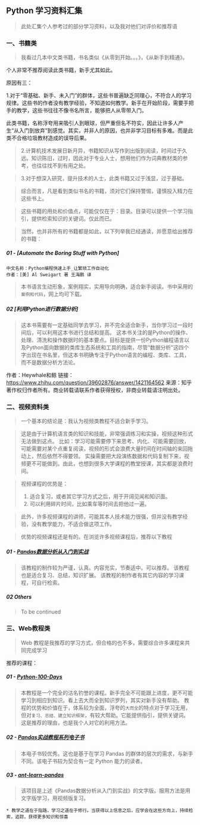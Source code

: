 ## Python 学习资料汇集
> 此处汇集个人参考过的部分学习资料，以及我对他们对评价和推荐语

### 一、书籍类
> 我看过几本中文类书籍，书名类似《从零到开始。。。》，《从新手到精通》。

个人非常不推荐阅读此类书籍，新手尤其如此。

原因有三：

1.对于“零基础、新手、未入门”的群体，这些书普遍缺乏同理心，不符合人的学习规律。这些书的作者没有教学经验，不知道如何教学。新手在开始阶段，需要手把手的教学，这些书往往不像书名所言，能够把人从零带入门。

此类书籍，名称浮夸用来吸引人到眼球，但严重但名不符实，因此让许多人产生“从入门到放弃”到感觉。其实，并非人的原因，也并非学习目标有多难。而是此类不合格垃圾教材造成的误导后果。

> 2.计算机技术发展日新月异，书籍知识从写作到出版到阅读，时间过于久远。知识陈旧，过时，因此对于专业人士，想用他们作为词典教材类的参考，也往往找不到有用之处。

> 3.对于想深入研究，提升技术的人士，此类书籍又过于浅显，过于基础。

> 综合而言，凡是看到类似书名的书籍，须对它们保持警惕，谨慎投入精力在这些书上。

> 这些书籍的用处和价值点，可能仅仅在于：目录。目录可以提供一个学习指引，提供检索知识的关键词。仅此而已。

> 当然，也并非所有的书籍都是如此，以下列举我已经通读，并愿意给出推荐的书籍：

##### 01 - [Automate the Boring Stuff with Python]
```
中文名称：Python编程快速上手_让繁琐工作自动化
作者：[美] Al Sweigart 著 王海鹏 译
```
> 本书语言生动形象，案例翔实，实用导向明确，适合新手阅读。书中采用的`案例和代码`，网上均可下载。

##### 02 [利用Python进行数据分析]
> 这本书需要有一定基础同学去学习，并不完全适合新手，当你学习过一段时间后，可以利用这本书进行总结和提高。
这本书关注的是Python的操作、处理、清洗和操作数据时的基本要点。目标是提供一份Python编程语言以及Python面向数据的类库生态系统和工具的指南，尽管“数据分析”这四个字出现在书名里，但这本书明确专注于Python语言的编程、类库、工具，而不是数据分析方法论。

作者：Heywhale和鲸
链接：https://www.zhihu.com/question/39602876/answer/1421164562
来源：知乎
著作权归作者所有。商业转载请联系作者获得授权，非商业转载请注明出处。

### 二、视频资料类
> 一个基本的结论是：我认为视频类教程不适合新手学习。

> 这是由于计算机语言类的知识和技能，非常强调练习和实操，视频这种形式无法做到这点。
> 比如：学习可能需要停下来思考、内化、可能需要回放，可能需要对某个点重复阅读，视频的形式会浪费大量时间在时间轴的来回拖动上，然后依然不得要领。
> 实操需要把大段演练数据和代码复制下来，视频更不可能做到。由此，也想到很多大学课程的教堂授课，其实都是浪费时间。

> 视频课程的优势是：
> 1. 适合复习，或者其它学习方式之后，用于开阔见闻和知识面。
> 2. 可以利用碎片时间，比如乘车等时间去把他过一遍。

> 此外，许多视频课程的讲师，可能其本人技术能力很强，但并没有教学经验，没有教学能力，不适合做这项工作。

> 优势的视频课程还是有的。在浏览许多视频课程后，推荐以下教程

##### 01 - [Pandas数据分析从入门到实战](https://b23.tv/BV1UJ411A7Fs/p23)
> 该教程的制作较为严谨，认真。内容充实，节奏适中。可以推荐。
> 该教程也是适合复习、总结，知识扩展。
> 该教程的制作者有其它内容的学习课程，可自行检索。

##### 02 Others
> To be continued

### 三、Web教程类
> Web 教程是我推荐的学习方式，但合格的也不多，需要综合许多课程来共同完成学习

推荐的课程：
##### 01 - [Python-100-Days](https://github.com/jackfrued/Python-100-Days)
> 本教程是一个完全的沽名钓誉的课程。新手完全不可能跟上进度，更不可能学习到相应到知识。看上去大而全到知识罗列，其实对新手没有帮助。
> 教程的优势和价值在于，体系较为全面，浮夸的`大而全`的特点对于学习无用，但对`复习、总结、建立知识框架`，有较大帮助。它能提供指引，提供关键词。这是推荐的理由，也是我个人对它的利用方法。
##### 02 - [Pandas实战教程系列电子书](https://github.com/zhouyanasd/or-pandas)
> 本电子书较优秀。这也是基于在学习 Pandas 的群体的层次的需求，与新手不同。该电子书较为契合有一定 Python 能力的读者。
##### 03 - [ant-learn-pandas](https://github.com/peiss/ant-learn-pandas/blob/master/03.%20Pandas%E6%95%B0%E6%8D%AE%E7%BB%93%E6%9E%84.ipynb)
> 该项目是上述《Pandas数据分析从入门到实战》的文字版。服用方法是用文字版学习，用视频版复习。

```
* 教学之道在于指路，学习之道在于修行。当获得以上信息之后，应学会在这些方向上，持续检索，追踪，获得更多知识和惊喜
```
